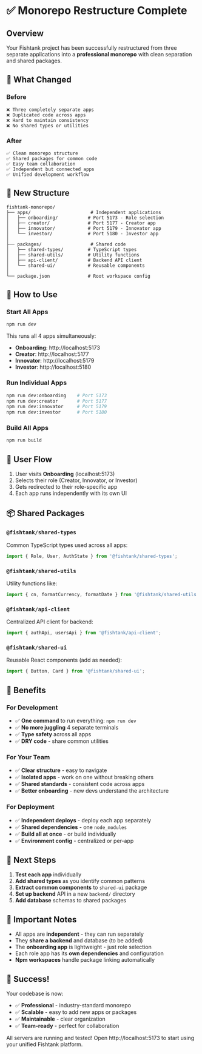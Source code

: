 # ✅ Monorepo Restructure Complete

## Overview

Your Fishtank project has been successfully restructured from three separate applications into a **professional monorepo** with clean separation and shared packages.

## 🎯 What Changed

### Before
```
❌ Three completely separate apps
❌ Duplicated code across apps
❌ Hard to maintain consistency
❌ No shared types or utilities
```

### After
```
✅ Clean monorepo structure
✅ Shared packages for common code
✅ Easy team collaboration
✅ Independent but connected apps
✅ Unified development workflow
```

## 📁 New Structure

```
fishtank-monorepo/
├── apps/                      # Independent applications
│   ├── onboarding/           # Port 5173 - Role selection
│   ├── creator/              # Port 5177 - Creator app
│   ├── innovator/            # Port 5179 - Innovator app
│   └── investor/             # Port 5180 - Investor app
│
├── packages/                  # Shared code
│   ├── shared-types/         # TypeScript types
│   ├── shared-utils/         # Utility functions
│   ├── api-client/           # Backend API client
│   └── shared-ui/            # Reusable components
│
└── package.json              # Root workspace config
```

## 🚀 How to Use

### Start All Apps
```bash
npm run dev
```
This runs all 4 apps simultaneously:
- **Onboarding**: http://localhost:5173
- **Creator**: http://localhost:5177
- **Innovator**: http://localhost:5179
- **Investor**: http://localhost:5180

### Run Individual Apps
```bash
npm run dev:onboarding    # Port 5173
npm run dev:creator       # Port 5177
npm run dev:innovator     # Port 5179
npm run dev:investor      # Port 5180
```

### Build All Apps
```bash
npm run build
```

## 🎨 User Flow

1. User visits **Onboarding** (localhost:5173)
2. Selects their role (Creator, Innovator, or Investor)
3. Gets redirected to their role-specific app
4. Each app runs independently with its own UI

## 📦 Shared Packages

### `@fishtank/shared-types`
Common TypeScript types used across all apps:
```typescript
import { Role, User, AuthState } from '@fishtank/shared-types';
```

### `@fishtank/shared-utils`
Utility functions like:
```typescript
import { cn, formatCurrency, formatDate } from '@fishtank/shared-utils';
```

### `@fishtank/api-client`
Centralized API client for backend:
```typescript
import { authApi, usersApi } from '@fishtank/api-client';
```

### `@fishtank/shared-ui`
Reusable React components (add as needed):
```typescript
import { Button, Card } from '@fishtank/shared-ui';
```

## 🎯 Benefits

### For Development
- ✅ **One command** to run everything: `npm run dev`
- ✅ **No more juggling** 4 separate terminals
- ✅ **Type safety** across all apps
- ✅ **DRY code** - share common utilities

### For Your Team
- ✅ **Clear structure** - easy to navigate
- ✅ **Isolated apps** - work on one without breaking others
- ✅ **Shared standards** - consistent code across apps
- ✅ **Better onboarding** - new devs understand the architecture

### For Deployment
- ✅ **Independent deploys** - deploy each app separately
- ✅ **Shared dependencies** - one `node_modules`
- ✅ **Build all at once** - or build individually
- ✅ **Environment config** - centralized or per-app

## 🔧 Next Steps

1. **Test each app** individually
2. **Add shared types** as you identify common patterns
3. **Extract common components** to `shared-ui` package
4. **Set up backend** API in a new `backend/` directory
5. **Add database** schemas to shared packages

## 📝 Important Notes

- All apps are **independent** - they can run separately
- They **share a backend** and database (to be added)
- The **onboarding app** is lightweight - just role selection
- Each role app has its **own dependencies** and configuration
- **Npm workspaces** handle package linking automatically

## 🎉 Success!

Your codebase is now:
- ✅ **Professional** - industry-standard monorepo
- ✅ **Scalable** - easy to add new apps or packages
- ✅ **Maintainable** - clear organization
- ✅ **Team-ready** - perfect for collaboration

All servers are running and tested! Open http://localhost:5173 to start using your unified Fishtank platform.

